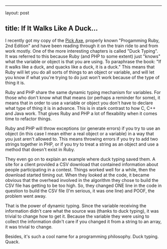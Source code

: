 <hr />

<p>layout: post</p>

<h2>title: If It Walks Like A Duck...</h2>

<p>I recently got my copy of the <a href="http://www.pragmaticprogrammer.com/titles/ruby/index.html">Pick Axe</a>, properly known "Progamming Ruby, 2nd Edition" and have been reading through it on the train ride to and from work mostly.  One of the more interesting chapters is called "Duck Typing".  It was referred to this because Ruby (and PHP to some extent) just "knows" what the variable or object is that you are using.  To paraphrase the book: "If it walks like a duck, and quacks like a duck, it is a duck."  This means that Ruby will let you do all sorts of things to an object or variable, and will let you know if what you're trying to do just won't work because of the type of thing it is.</p>

<p>Ruby and PHP share the same dynamic typing mechanism for variables.  For those who don't know what that means (or perhaps a reminder for some), it means that in order to use a variable or object you don't have to declare what type of thing it is in advance.  This is in stark contrast to how C, C++ and Java work.  That gives Ruby and PHP a lot of flexability when it comes time to refactor things.</p>

<p>Ruby and PHP will throw exceptions (or generate errors) if you try to use an object (in this case I mean either a real object or a variable) in a way that you just aren't allowed to.  This means throwing errors if you try to add two strings together in PHP, or if you try to treat a string as an object and use a method that doesn't exist in Ruby.</p>

<p>They even go on to explain an example where duck typing saved them.  A site for a client provided a CSV download that contained information about people participating in a contest.  Things worked well for a while, then the download started timing out.  When they looked at the code, it became obvious that the overhead involved in the algorithm they chose to build the CSV file has getting to be too high.  So, they changed ONE line in the code in question to build the CSV file (I'm serious, it was one line) and POOF, the problem went away.</p>

<p>That is the power of dynamic typing.  Since the variable receiving the information didn't care what the source was (thanks to duck typing), it was trivial to change how to get it.  Because the variable they were using to collect the information didn't care if you changed it from a string to an array, it was trivial to change.</p>

<p>Besides, it's such a cool name for a programming philosophy.  Duck typing. Quack.</p>
